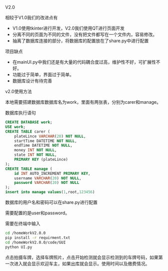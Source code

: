 V2.0

相较于V1.0我们的改进点有

- V1.0使用tkinter进行开发，V2.0我们使用QT进行页面开发
- 分离不同的页面为不同的文件，没有把文件都写在一个文件内，容易修改。
- 抽离了数据库连接的部分，将数据库的配置放在了share.py中进行配置

项目缺点

- 在mainUI.py中我们还是有大量的代码耦合度过高，维护性不好，可扩展性不好。
- 功能过于简单，界面过于简单。
- 数据库设计有待完善

v2.0使用方法

本地需要搭建数据库数据库名为work，里面有两张表，分别为carer和manage。

数据库执行语句

```sql
CREATE DATABASE work;
USE work;
CREATE TABLE carer (
    plateLince VARCHAR(20) NOT NULL,
    startTime DATETIME NOT NULL,
    endTime DATETIME NOT NULL,
    money INT NOT NULL,
    state INT NOT NULL,
    PRIMARY KEY (plateLince)
);
CREATE TABLE manage (
    id INT AUTO_INCREMENT PRIMARY KEY,
    username VARCHAR(20) NOT NULL,
    password VARCHAR(20) NOT NULL
);
insert into manage values(1,root,123456)
```

数据库的用户名和密码可以在share.py进行配置

需要配置的是user和password。

需要在终端中输入

```bash
cd /homeWorkV2.0.0
pip install -r requirment.txt
cd /homeWorkV2.0.0/code/GUI
python UI.py
```

点击拍摄车牌，选择车牌照片，点击开始检测就会显示检测到的车牌号码，如果第一次进入就会显示欢迎车主，如果出库就会显示。使用时间以及缴费情况。

